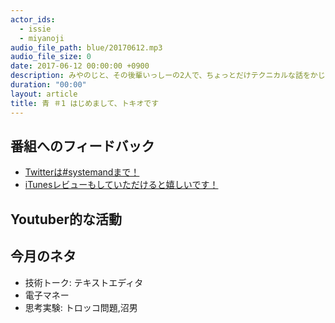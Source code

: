 ```yaml
---
actor_ids:
  - issie
  - miyanoji
audio_file_path: blue/20170612.mp3
audio_file_size: 0
date: 2017-06-12 00:00:00 +0900
description: みやのじと、その後輩いっしーの2人で、ちょっとだけテクニカルな話をかじっちゃおう！という趣旨で始めた、systemand.onlineのサブチャンネル青です。
duration: "00:00"
layout: article
title: 青 ＃1 はじめまして、トキオです
---
```

## 番組へのフィードバック
* [Twitterは#systemandまで！](https://twitter.com/search?q=%23systemand)
* [iTunesレビューもしていただけると嬉しいです！](https://itunes.apple.com/jp/podcast/systemand-online/id1205168408?mt=2)

## Youtuber的な活動


## 今月のネタ
* 技術トーク: テキストエディタ
* 電子マネー
* 思考実験: トロッコ問題,沼男

